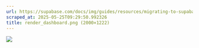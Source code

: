 ```yaml
---
url: https://supabase.com/docs/img/guides/resources/migrating-to-supabase/render/render_dashboard.png
scraped_at: 2025-05-25T09:29:50.992326
title: render_dashboard.png (2000×1222)
---
```


![](https://supabase.com/docs/img/guides/resources/migrating-to-supabase/render/render_dashboard.png)

